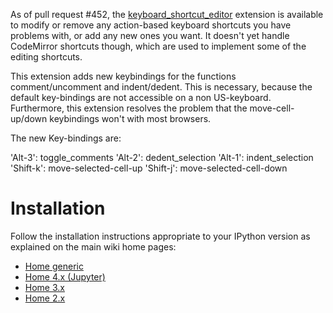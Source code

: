 As of pull request #452, the [keyboard_shortcut_editor](https://github.com/ipython-contrib/IPython-notebook-extensions/blob/5f46a725155548d6320f2f05ff04dba1265f3694/nbextensions/usability/keyboard_shortcut_editor/README.md) extension is available to modify or remove any action-based keyboard shortcuts you have problems with, or add any new ones you want. It doesn't yet handle CodeMirror shortcuts though, which are used to implement some of the editing shortcuts.

This extension adds new keybindings for the functions comment/uncomment and indent/dedent. This is necessary, because the default key-bindings are not accessible on a non US-keyboard. Furthermore, this extension resolves the problem that the move-cell-up/down keybindings won't with most browsers.

The new Key-bindings are:

'Alt-3': toggle_comments
'Alt-2': dedent_selection
'Alt-1': indent_selection
'Shift-k': move-selected-cell-up
'Shift-j': move-selected-cell-down


Installation
============

Follow the installation instructions appropriate to your IPython version as explained on the main wiki home pages:
* [Home generic](Home)
* [Home 4.x (Jupyter)](Home-4.x-(Jupyter))
* [Home 3.x](Home-3.x)
* [Home 2.x](Home-2.x)
